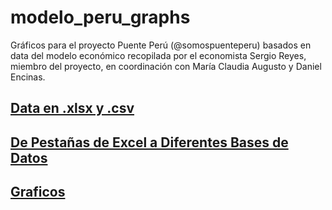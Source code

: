 # modelo_peru_graphs

Gráficos para el proyecto Puente Perú (@somospuenteperu) basados en data del modelo económico recopilada por el economista Sergio Reyes, miembro del proyecto, en coordinación con María Claudia Augusto y Daniel Encinas.

## [Data en .xlsx y .csv](https://github.com/danielencinaszevallos/modelo_peru_graphs/tree/main/data)
## [De Pestañas de Excel a Diferentes Bases de Datos](https://github.com/danielencinaszevallos/modelo_peru_graphs/blob/main/Limpieza-y-Separacion-de-Data.html)
## [Graficos](https://github.com/danielencinaszevallos/modelo_peru_graphs/blob/main/Graficos-del-Modelo-Economico.html)
